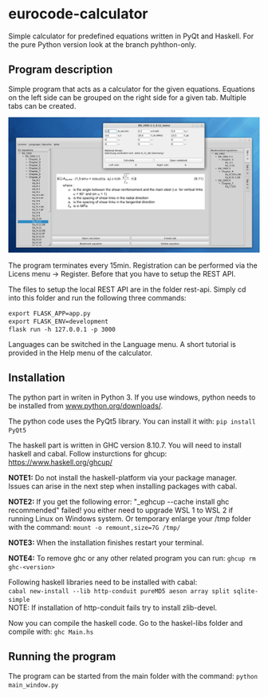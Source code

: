 # eurocode-calculator
Simple calculator for predefined equations written in PyQt and Haskell.
For the pure Python version look at the branch pyhthon-only.


Program description
-------------------

Simple program that acts as a calculator for the given equations.
Equations on the left side can be grouped on the right side for a
given tab. Multiple tabs can be created.

![alt text](https://github.com/LukaKurnjek/eurocode-calculator/blob/main/data/eurocode-calculator.png)

The program terminates every 15min. Registration can be performed via
the Licens menu -> Register. Before that you have to setup the REST API.

The files to setup the local REST API are in the folder rest-api.
Simply cd into this folder and run the following three commands:
```
export FLASK_APP=app.py
export FLASK_ENV=development
flask run -h 127.0.0.1 -p 3000
```

Languages can be switched in the Language menu. A short tutorial is 
provided in the Help menu of the calculator.

Installation
------------

The python part in writen in Python 3. If you use windows, python
needs to be installed from www.python.org/downloads/.

The python code uses the PyQt5 library. You can install it with:
```pip install PyQt5```

The haskell part is written in GHC version 8.10.7. 
You will need to install haskell and cabal.
Follow insturctions for ghcup: https://www.haskell.org/ghcup/

**NOTE1:** Do not install the haskell-platform via your package manager.
Issues can arise in the next step when installing packages with cabal.

**NOTE2:** If you get the following error:
"_eghcup --cache install ghc recommended" failed!
you either need to upgrade WSL 1 to WSL 2 if running Linux on Windows
system. Or temporary enlarge your /tmp folder with the command:
```mount -o remount,size=7G /tmp/```

**NOTE3:** When the installation finishes restart your terminal.

**NOTE4:** To remove ghc or any other related program you can run:
```ghcup rm ghc-<version>```

Following haskell libraries need to be installed with cabal:<br>
```cabal new-install --lib http-conduit pureMD5 aeson array split sqlite-simple```<br>
NOTE: If installation of http-conduit fails try to install zlib-devel.

Now you can compile the haskell code. Go to the haskel-libs folder and
compile with: ```ghc Main.hs```


Running the program
-------------------

The program can be started from the main folder with the command:
```python main_window.py```
